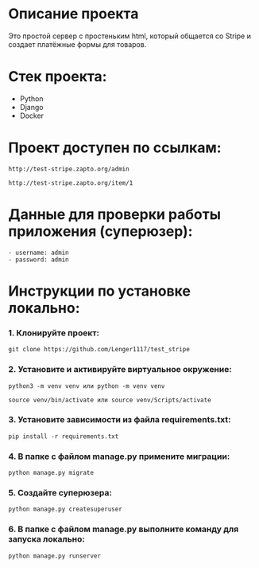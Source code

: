 # Опиcание проекта
Это простой сервер с простеньким html, который общается со Stripe и создает платёжные формы для товаров.

# Стек проекта:
- Python
- Django
- Docker

# Проект доступен по ссылкам:
```
http://test-stripe.zapto.org/admin
```
```
http://test-stripe.zapto.org/item/1
```


# Данные для проверки работы приложения (суперюзер):
```
- username: admin
- password: admin
```




# Инструкции по установке локально:
### 1. Клонируйте проект:
```
git clone https://github.com/Lenger1117/test_stripe
```
### 2. Установите и активируйте виртуальное окружение:
```
python3 -m venv venv или python -m venv venv
```
```
source venv/bin/activate или source venv/Scripts/activate
```
### 3. Установите зависимости из файла requirements.txt:
```
pip install -r requirements.txt
```
### 4. В папке с файлом manage.py примените миграции:
```
python manage.py migrate
```
### 5. Создайте суперюзера:
```
python manage.py createsuperuser
```
### 6. В папке с файлом manage.py выполните команду для запуска локально:
```
python manage.py runserver
```

